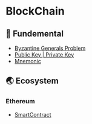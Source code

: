 # BlockChain

  ## 📖 Fundemental
   * [Byzantine Generals Problem](https://github.com/SunnyFoundation/TIL/blob/main/BlockChain/Fundamental/Byzantine%20Generals%20Problem.md) 
   * [Public Key | Private Key](https://github.com/SunnyFoundation/TIL/blob/main/BlockChain/Fundamental/Public%20Key%20%7C%20Private%20Key%20%7C.md) 
   * [Mnemonic](https://github.com/SunnyFoundation/TIL/blob/main/BlockChain/Fundamental/Mnemonic.md)




## 🌏 Ecosystem
 
### Ethereum 
   * [SmartContract](https://github.com/SunnyFoundation/TIL/blob/main/BlockChain/Etherium/SmartContract.md) 



















  







































































































    

